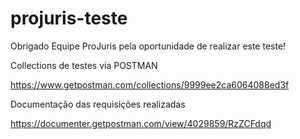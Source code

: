 # projuris-teste
Obrigado Equipe ProJuris pela oportunidade de realizar este teste!

Collections de testes via POSTMAN

https://www.getpostman.com/collections/9999ee2ca6064088ed3f

Documentação das requisições realizadas

https://documenter.getpostman.com/view/4029859/RzZCFdqd
